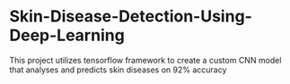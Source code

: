 # Skin-Disease-Detection-Using-Deep-Learning
This project utilizes tensorflow framework to create a custom CNN model that analyses and predicts skin diseases on 92% accuracy
